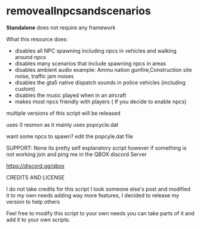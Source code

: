 # removeallnpcsandscenarios

**Standalone** does not require any framework

What this resource does:

- disables all NPC spawning including npcs in vehicles and walking around npcs
- disables many scenarios that include spawning npcs in areas 
- disables ambient audio example: Ammu nation gunfire,Construction site noise, traffic jam noises
- disables the gta5 native dispatch sounds in police vehicles (including custom)
- disables the music played when in an aircraft 
- makes most npcs friendly with players ( If you decide to enable npcs)

multiple versions of this script will be released


uses 0 resmon as it mainly uses popcycle.dat 

want some npcs to spawn? edit the popcyle.dat file


SUPPORT: None its pretty self explanatory script however if something is not working join and ping me in the QBOX discord Server

https://discord.gg/qbox

CREDITS AND LICENSE 

I do not take credits for this script I took someone else's post and modified it to my own needs adding way more features, I decided to release my version to help others

Feel free to modify this script to your own needs you can take parts of it and add it to your own scripts.

